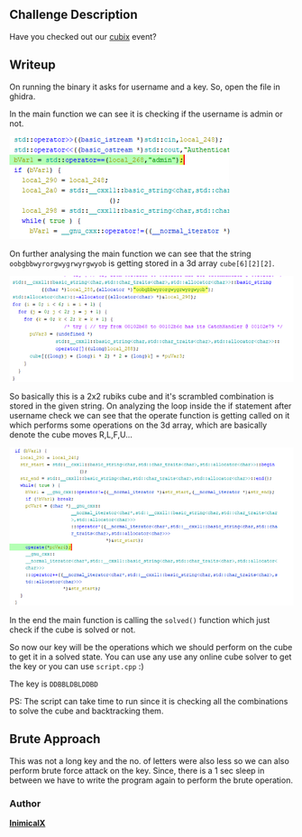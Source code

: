 ## Challenge Description

Have you checked out our [cubix](https://www.instagram.com/p/Cp2nr6bMHoh/?utm_source=ig_web_copy_link) event?

## Writeup

On running the binary it asks for username and a key. So, open the file in ghidra. 

In the main function we can see it is checking if the username is admin or not.

![image1](assets/image1.png)

On further analysing the main function we can see that the string ```oobgbbwyrorgwygrwyrgwyob``` is getting stored in a 3d array ```cube[6][2][2]```.

![image2](assets/image2.png)

So basically this is a 2x2 rubiks cube and it's scrambled combination is stored in the given string. On analyzing the loop inside the if statement after username check we can see that the operate function is getting called on it which performs some operations on the 3d array, which are basically denote the cube moves R,L,F,U...

![image3](assets/image3.png)

In the end the main function is calling the ```solved()``` function which just check if the cube is solved or not.

So now our key will be the operations which we should perform on the cube to get it in a solved state. You can use any use any online cube solver to get the key or you can use ```script.cpp``` :)

The key is ```DDBBLDBLDDBD```

PS: The script can take time to run since it is checking all the combinations to solve the cube and backtracking them.

## Brute Approach

This was not a long key and the no. of letters were also less so we can also perform brute force attack on the key. Since, there is a 1 sec sleep in between we have to write the program again to perform the brute operation.

### Author
[**InimicalX**](https://github.com/Akhil2193)